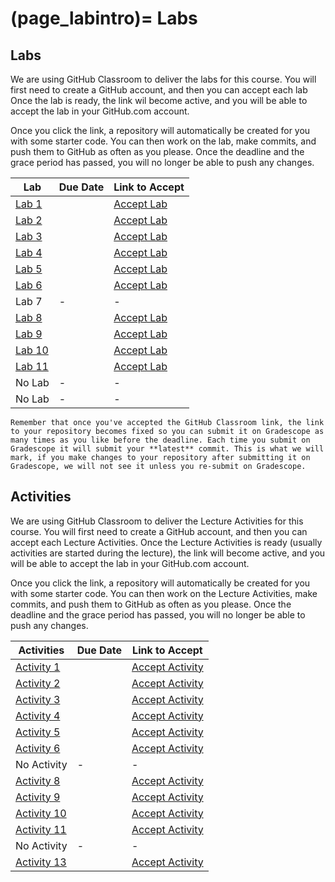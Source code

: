 (page_labintro)=
Labs
=======================

<head>
    <base target="_blank">
</head>

## Labs

We are using GitHub Classroom to deliver the labs for this course.
You will first need to create a GitHub account, and then you can accept each lab
Once the lab is ready, the link wil become active, and you will be able to accept the lab in your GitHub.com account.

Once you click the link, a repository will automatically be created for you with some starter code.
You can then work on the lab, make commits, and push them to GitHub as often as you please. 
Once the deadline and the grace period has passed, you will no longer be able to push any changes.

| Lab                     | Due Date | Link to Accept |
|-------------------------|----------|----------------|
| [Lab 1](week01/lab.md)  |          | [Accept Lab](https://classroom.github.com/a/dUtXCqtm) |
| [Lab 2](week02/lab.md)  |          | [Accept Lab](https://classroom.github.com/a/y8ByfEbn) |
| [Lab 3](week03/lab.md)  |          | [Accept Lab](https://classroom.github.com/a/LFYduWab) |
| [Lab 4](week04/lab.md)  |          | [Accept Lab](https://classroom.github.com/a/ogg7PYDU) |
| [Lab 5](week05/lab.md)  |          | [Accept Lab](https://classroom.github.com/a/vTCn19X1) |
| [Lab 6](week06/lab.md)  |          | [Accept Lab](https://classroom.github.com/a/Dv14Fkfp) |
| Lab 7                   | -        | -              |
| [Lab 8](week08/lab.md)  |          | [Accept Lab](https://classroom.github.com/a/Y0RVLrj3) |
| [Lab 9](week09/lab.md)  |          | [Accept Lab](https://classroom.github.com/a/lbaXcH0u) |
| [Lab 10](week10/lab.md) |          | [Accept Lab](https://classroom.github.com/a/1S6IPKcp) |
| [Lab 11](week11/lab.md) |          | [Accept Lab](https://classroom.github.com/a/Rd0bUR5_) |
| No Lab                  | -        | -              |
| No Lab                  | -        | -              |


```{tip}
Remember that once you've accepted the GitHub Classroom link, the link to your repository becomes fixed so you can submit it on Gradescope as many times as you like before the deadline. Each time you submit on Gradescope it will submit your **latest** commit. This is what we will mark, if you make changes to your repository after submitting it on Gradescope, we will not see it unless you re-submit on Gradescope.
```

## Activities

We are using GitHub Classroom to deliver the Lecture Activities for this course.
You will first need to create a GitHub account, and then you can accept each Lecture Activities.
Once the Lecture Activities is ready (usually activities are started during the lecture), the link will become active, and you will be able to accept the lab in your GitHub.com account.

Once you click the link, a repository will automatically be created for you with some starter code.
You can then work on the Lecture Activities, make commits, and push them to GitHub as often as you please. 
Once the deadline and the grace period has passed, you will no longer be able to push any changes.

| Activities                           | Due Date | Link to Accept                                             |
|--------------------------------------|----------|------------------------------------------------------------|
| [Activity 1](class/week01/activity)  |          | [Accept Activity](https://classroom.github.com/a/kUnSuy0O) |
| [Activity 2](class/week02/activity)  |          | [Accept Activity](https://classroom.github.com/a/RLPA_1BZ) |
| [Activity 3](class/week03/activity)  |          | [Accept Activity](https://classroom.github.com/a/PbTa38vx) |
| [Activity 4](class/week04/activity)  |          | [Accept Activity](https://classroom.github.com/a/D33Wmze0) |
| [Activity 5](class/week05/activity)  |          | [Accept Activity](https://classroom.github.com/a/tgDWPekJ) |
| [Activity 6](class/week06/activity)  |          | [Accept Activity](https://classroom.github.com/a/lzdLe1bG) |
| No Activity                          | -        | -                                                          |
| [Activity 8](class/week08/activity)  |          | [Accept Activity](https://classroom.github.com/a/Fhu8tazp) |
| [Activity 9](class/week09/activity)  |          | [Accept Activity](https://classroom.github.com/a/ctSVqZjl) |
| [Activity 10](class/week10/activity) |          | [Accept Activity](https://classroom.github.com/a/9qmO88_e) |
| [Activity 11](class/week11/activity) |          | [Accept Activity](https://classroom.github.com/a/PZ80H3X8) |
| No Activity                          | -        | -                                                          |
| [Activity 13](class/week13/activity) |          | [Accept Activity](https://classroom.github.com/a/V0-7mKOY) |